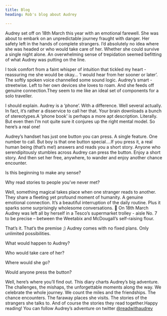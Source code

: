 ```yaml
---
title: Blog
heading: Rob's blog about Audrey

---
```

Audrey set off on 18th March this year with an emotional farewell. She was about to embark on an unpredictable journey fraught with danger. Her safety left in the hands of complete strangers.
I’d absolutely no idea where she was headed or who would take care of her. Whether she could survive a single night alone. An overwhelming sense of trepidation seemed befitting of what Audrey was putting on the line.

I took comfort from a faint whisper of intuition that tickled my heart - reassuring me she would be okay… ‘I would hear from her sooner or later’. The softly spoken voice channelled some sound logic. Audrey’s smart - streetwise. Left to her own devices she loves to roam. And she feeds off genuine connection.They seem to me like an ideal set of components for a solo traveller.

I should explain. Audrey is a ‘phone’. With a difference. Well several actually. In fact, it’s rather a disservice to call her that. Your brain downloads a bunch of stereotypes.A ‘phone book’ is perhaps a more apt description. Literally. But even then I’m not quite sure it conjures up the right mental model. So here’s a real one!

Audrey’s handset has just one button you can press. A single feature. One number to call. But boy is that one button special….If you press it, a real human being (that’s me!) answers and reads you a short story. Anyone who serendipitously stumbles across Audrey can press the button. Enjoy a short story. And then set her free, anywhere, to wander and enjoy another chance encounter.

Is this beginning to make any sense?

Why read stories to people you’ve never met?

Well, something magical takes place when one stranger reads to another. They share a fleeting yet profound moment of humanity. A genuine emotional connection. It’s a beautiful interruption of the daily routine. Plus it sparks some surprisingly wholesome conversations. 
On 18th March Audrey was left all by herself in a Tesco’s supermarket trolley - aisle No.  7 to be precise – between the Weetabix and McDougall’s self-raising flour.

That’s it. That’s the premise ;) Audrey comes with no fixed plans. Only unlimited possibilities.

What would happen to Audrey?  

Who would take care of her?

Where would she go?

Would anyone press the button?  

Well, here’s where you’ll find out. This diary charts Audrey’s big adventure. The challenges, the mishaps, the unforgettable moments along the way. We celebrate the whole journey. We count the miles and the friendships. The chance encounters. The faraway places she visits. The stories of the strangers she talks to. And of course the stories they read together.Happy reading!
You can follow Audrey’s adventure on twitter [@readwithaudrey](https://twitter.com/readwithaudrey)
